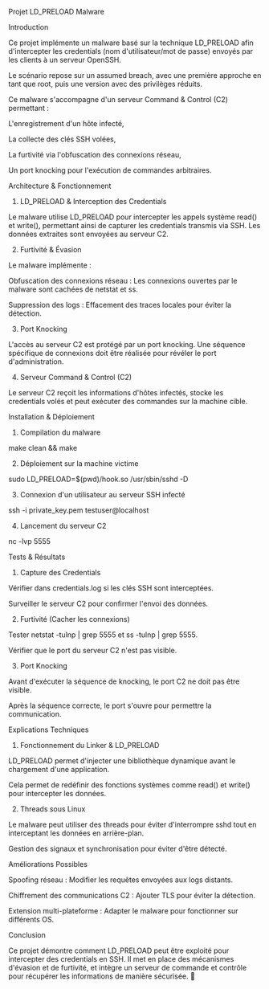 Projet LD_PRELOAD Malware

Introduction

Ce projet implémente un malware basé sur la technique LD_PRELOAD afin d'intercepter les credentials (nom d'utilisateur/mot de passe) envoyés par les clients à un serveur OpenSSH.

Le scénario repose sur un assumed breach, avec une première approche en tant que root, puis une version avec des privilèges réduits.

Ce malware s'accompagne d'un serveur Command & Control (C2) permettant :

L'enregistrement d'un hôte infecté,

La collecte des clés SSH volées,

La furtivité via l'obfuscation des connexions réseau,

Un port knocking pour l'exécution de commandes arbitraires.

Architecture & Fonctionnement

1. LD_PRELOAD & Interception des Credentials

Le malware utilise LD_PRELOAD pour intercepter les appels système read() et write(), permettant ainsi de capturer les credentials transmis via SSH. Les données extraites sont envoyées au serveur C2.

2. Furtivité & Évasion

Le malware implémente :

Obfuscation des connexions réseau : Les connexions ouvertes par le malware sont cachées de netstat et ss.

Suppression des logs : Effacement des traces locales pour éviter la détection.

3. Port Knocking

L'accès au serveur C2 est protégé par un port knocking. Une séquence spécifique de connexions doit être réalisée pour révéler le port d'administration.

4. Serveur Command & Control (C2)

Le serveur C2 reçoit les informations d'hôtes infectés, stocke les credentials volés et peut exécuter des commandes sur la machine cible.

Installation & Déploiement

1. Compilation du malware

make clean && make

2. Déploiement sur la machine victime

sudo LD_PRELOAD=$(pwd)/hook.so /usr/sbin/sshd -D

3. Connexion d'un utilisateur au serveur SSH infecté

ssh -i private_key.pem testuser@localhost

4. Lancement du serveur C2

nc -lvp 5555

Tests & Résultats

1. Capture des Credentials

Vérifier dans credentials.log si les clés SSH sont interceptées.

Surveiller le serveur C2 pour confirmer l'envoi des données.

2. Furtivité (Cacher les connexions)

Tester netstat -tulnp | grep 5555 et ss -tulnp | grep 5555.

Vérifier que le port du serveur C2 n'est pas visible.

3. Port Knocking

Avant d'exécuter la séquence de knocking, le port C2 ne doit pas être visible.

Après la séquence correcte, le port s'ouvre pour permettre la communication.

Explications Techniques

1. Fonctionnement du Linker & LD_PRELOAD

LD_PRELOAD permet d'injecter une bibliothèque dynamique avant le chargement d'une application.

Cela permet de redéfinir des fonctions systèmes comme read() et write() pour intercepter les données.

2. Threads sous Linux

Le malware peut utiliser des threads pour éviter d'interrompre sshd tout en interceptant les données en arrière-plan.

Gestion des signaux et synchronisation pour éviter d'être détecté.

Améliorations Possibles

Spoofing réseau : Modifier les requêtes envoyées aux logs distants.

Chiffrement des communications C2 : Ajouter TLS pour éviter la détection.

Extension multi-plateforme : Adapter le malware pour fonctionner sur différents OS.

Conclusion

Ce projet démontre comment LD_PRELOAD peut être exploité pour intercepter des credentials en SSH. Il met en place des mécanismes d'évasion et de furtivité, et intègre un serveur de commande et contrôle pour récupérer les informations de manière sécurisée. 🚀

